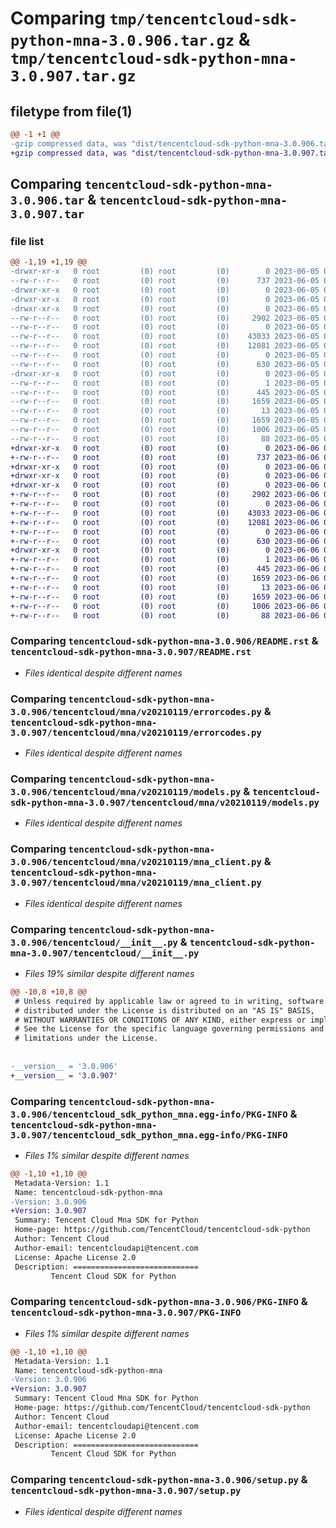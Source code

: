 # Comparing `tmp/tencentcloud-sdk-python-mna-3.0.906.tar.gz` & `tmp/tencentcloud-sdk-python-mna-3.0.907.tar.gz`

## filetype from file(1)

```diff
@@ -1 +1 @@
-gzip compressed data, was "dist/tencentcloud-sdk-python-mna-3.0.906.tar", last modified: Mon Jun  5 00:38:26 2023, max compression
+gzip compressed data, was "dist/tencentcloud-sdk-python-mna-3.0.907.tar", last modified: Tue Jun  6 02:30:41 2023, max compression
```

## Comparing `tencentcloud-sdk-python-mna-3.0.906.tar` & `tencentcloud-sdk-python-mna-3.0.907.tar`

### file list

```diff
@@ -1,19 +1,19 @@
-drwxr-xr-x   0 root         (0) root         (0)        0 2023-06-05 00:38:26.000000 tencentcloud-sdk-python-mna-3.0.906/
--rw-r--r--   0 root         (0) root         (0)      737 2023-06-05 00:38:26.000000 tencentcloud-sdk-python-mna-3.0.906/README.rst
-drwxr-xr-x   0 root         (0) root         (0)        0 2023-06-05 00:38:26.000000 tencentcloud-sdk-python-mna-3.0.906/tencentcloud/
-drwxr-xr-x   0 root         (0) root         (0)        0 2023-06-05 00:38:26.000000 tencentcloud-sdk-python-mna-3.0.906/tencentcloud/mna/
-drwxr-xr-x   0 root         (0) root         (0)        0 2023-06-05 00:38:26.000000 tencentcloud-sdk-python-mna-3.0.906/tencentcloud/mna/v20210119/
--rw-r--r--   0 root         (0) root         (0)     2902 2023-06-05 00:38:26.000000 tencentcloud-sdk-python-mna-3.0.906/tencentcloud/mna/v20210119/errorcodes.py
--rw-r--r--   0 root         (0) root         (0)        0 2023-06-05 00:38:26.000000 tencentcloud-sdk-python-mna-3.0.906/tencentcloud/mna/v20210119/__init__.py
--rw-r--r--   0 root         (0) root         (0)    43033 2023-06-05 00:38:26.000000 tencentcloud-sdk-python-mna-3.0.906/tencentcloud/mna/v20210119/models.py
--rw-r--r--   0 root         (0) root         (0)    12081 2023-06-05 00:38:26.000000 tencentcloud-sdk-python-mna-3.0.906/tencentcloud/mna/v20210119/mna_client.py
--rw-r--r--   0 root         (0) root         (0)        0 2023-06-05 00:38:26.000000 tencentcloud-sdk-python-mna-3.0.906/tencentcloud/mna/__init__.py
--rw-r--r--   0 root         (0) root         (0)      630 2023-06-05 00:38:26.000000 tencentcloud-sdk-python-mna-3.0.906/tencentcloud/__init__.py
-drwxr-xr-x   0 root         (0) root         (0)        0 2023-06-05 00:38:26.000000 tencentcloud-sdk-python-mna-3.0.906/tencentcloud_sdk_python_mna.egg-info/
--rw-r--r--   0 root         (0) root         (0)        1 2023-06-05 00:38:26.000000 tencentcloud-sdk-python-mna-3.0.906/tencentcloud_sdk_python_mna.egg-info/dependency_links.txt
--rw-r--r--   0 root         (0) root         (0)      445 2023-06-05 00:38:26.000000 tencentcloud-sdk-python-mna-3.0.906/tencentcloud_sdk_python_mna.egg-info/SOURCES.txt
--rw-r--r--   0 root         (0) root         (0)     1659 2023-06-05 00:38:26.000000 tencentcloud-sdk-python-mna-3.0.906/tencentcloud_sdk_python_mna.egg-info/PKG-INFO
--rw-r--r--   0 root         (0) root         (0)       13 2023-06-05 00:38:26.000000 tencentcloud-sdk-python-mna-3.0.906/tencentcloud_sdk_python_mna.egg-info/top_level.txt
--rw-r--r--   0 root         (0) root         (0)     1659 2023-06-05 00:38:26.000000 tencentcloud-sdk-python-mna-3.0.906/PKG-INFO
--rw-r--r--   0 root         (0) root         (0)     1006 2023-06-05 00:38:26.000000 tencentcloud-sdk-python-mna-3.0.906/setup.py
--rw-r--r--   0 root         (0) root         (0)       88 2023-06-05 00:38:26.000000 tencentcloud-sdk-python-mna-3.0.906/setup.cfg
+drwxr-xr-x   0 root         (0) root         (0)        0 2023-06-06 02:30:41.000000 tencentcloud-sdk-python-mna-3.0.907/
+-rw-r--r--   0 root         (0) root         (0)      737 2023-06-06 02:30:41.000000 tencentcloud-sdk-python-mna-3.0.907/README.rst
+drwxr-xr-x   0 root         (0) root         (0)        0 2023-06-06 02:30:41.000000 tencentcloud-sdk-python-mna-3.0.907/tencentcloud/
+drwxr-xr-x   0 root         (0) root         (0)        0 2023-06-06 02:30:41.000000 tencentcloud-sdk-python-mna-3.0.907/tencentcloud/mna/
+drwxr-xr-x   0 root         (0) root         (0)        0 2023-06-06 02:30:41.000000 tencentcloud-sdk-python-mna-3.0.907/tencentcloud/mna/v20210119/
+-rw-r--r--   0 root         (0) root         (0)     2902 2023-06-06 02:30:41.000000 tencentcloud-sdk-python-mna-3.0.907/tencentcloud/mna/v20210119/errorcodes.py
+-rw-r--r--   0 root         (0) root         (0)        0 2023-06-06 02:30:41.000000 tencentcloud-sdk-python-mna-3.0.907/tencentcloud/mna/v20210119/__init__.py
+-rw-r--r--   0 root         (0) root         (0)    43033 2023-06-06 02:30:41.000000 tencentcloud-sdk-python-mna-3.0.907/tencentcloud/mna/v20210119/models.py
+-rw-r--r--   0 root         (0) root         (0)    12081 2023-06-06 02:30:41.000000 tencentcloud-sdk-python-mna-3.0.907/tencentcloud/mna/v20210119/mna_client.py
+-rw-r--r--   0 root         (0) root         (0)        0 2023-06-06 02:30:41.000000 tencentcloud-sdk-python-mna-3.0.907/tencentcloud/mna/__init__.py
+-rw-r--r--   0 root         (0) root         (0)      630 2023-06-06 02:30:41.000000 tencentcloud-sdk-python-mna-3.0.907/tencentcloud/__init__.py
+drwxr-xr-x   0 root         (0) root         (0)        0 2023-06-06 02:30:41.000000 tencentcloud-sdk-python-mna-3.0.907/tencentcloud_sdk_python_mna.egg-info/
+-rw-r--r--   0 root         (0) root         (0)        1 2023-06-06 02:30:41.000000 tencentcloud-sdk-python-mna-3.0.907/tencentcloud_sdk_python_mna.egg-info/dependency_links.txt
+-rw-r--r--   0 root         (0) root         (0)      445 2023-06-06 02:30:41.000000 tencentcloud-sdk-python-mna-3.0.907/tencentcloud_sdk_python_mna.egg-info/SOURCES.txt
+-rw-r--r--   0 root         (0) root         (0)     1659 2023-06-06 02:30:41.000000 tencentcloud-sdk-python-mna-3.0.907/tencentcloud_sdk_python_mna.egg-info/PKG-INFO
+-rw-r--r--   0 root         (0) root         (0)       13 2023-06-06 02:30:41.000000 tencentcloud-sdk-python-mna-3.0.907/tencentcloud_sdk_python_mna.egg-info/top_level.txt
+-rw-r--r--   0 root         (0) root         (0)     1659 2023-06-06 02:30:41.000000 tencentcloud-sdk-python-mna-3.0.907/PKG-INFO
+-rw-r--r--   0 root         (0) root         (0)     1006 2023-06-06 02:30:41.000000 tencentcloud-sdk-python-mna-3.0.907/setup.py
+-rw-r--r--   0 root         (0) root         (0)       88 2023-06-06 02:30:41.000000 tencentcloud-sdk-python-mna-3.0.907/setup.cfg
```

### Comparing `tencentcloud-sdk-python-mna-3.0.906/README.rst` & `tencentcloud-sdk-python-mna-3.0.907/README.rst`

 * *Files identical despite different names*

### Comparing `tencentcloud-sdk-python-mna-3.0.906/tencentcloud/mna/v20210119/errorcodes.py` & `tencentcloud-sdk-python-mna-3.0.907/tencentcloud/mna/v20210119/errorcodes.py`

 * *Files identical despite different names*

### Comparing `tencentcloud-sdk-python-mna-3.0.906/tencentcloud/mna/v20210119/models.py` & `tencentcloud-sdk-python-mna-3.0.907/tencentcloud/mna/v20210119/models.py`

 * *Files identical despite different names*

### Comparing `tencentcloud-sdk-python-mna-3.0.906/tencentcloud/mna/v20210119/mna_client.py` & `tencentcloud-sdk-python-mna-3.0.907/tencentcloud/mna/v20210119/mna_client.py`

 * *Files identical despite different names*

### Comparing `tencentcloud-sdk-python-mna-3.0.906/tencentcloud/__init__.py` & `tencentcloud-sdk-python-mna-3.0.907/tencentcloud/__init__.py`

 * *Files 19% similar despite different names*

```diff
@@ -10,8 +10,8 @@
 # Unless required by applicable law or agreed to in writing, software
 # distributed under the License is distributed on an "AS IS" BASIS,
 # WITHOUT WARRANTIES OR CONDITIONS OF ANY KIND, either express or implied.
 # See the License for the specific language governing permissions and
 # limitations under the License.
 
 
-__version__ = '3.0.906'
+__version__ = '3.0.907'
```

### Comparing `tencentcloud-sdk-python-mna-3.0.906/tencentcloud_sdk_python_mna.egg-info/PKG-INFO` & `tencentcloud-sdk-python-mna-3.0.907/tencentcloud_sdk_python_mna.egg-info/PKG-INFO`

 * *Files 1% similar despite different names*

```diff
@@ -1,10 +1,10 @@
 Metadata-Version: 1.1
 Name: tencentcloud-sdk-python-mna
-Version: 3.0.906
+Version: 3.0.907
 Summary: Tencent Cloud Mna SDK for Python
 Home-page: https://github.com/TencentCloud/tencentcloud-sdk-python
 Author: Tencent Cloud
 Author-email: tencentcloudapi@tencent.com
 License: Apache License 2.0
 Description: ============================
         Tencent Cloud SDK for Python
```

### Comparing `tencentcloud-sdk-python-mna-3.0.906/PKG-INFO` & `tencentcloud-sdk-python-mna-3.0.907/PKG-INFO`

 * *Files 1% similar despite different names*

```diff
@@ -1,10 +1,10 @@
 Metadata-Version: 1.1
 Name: tencentcloud-sdk-python-mna
-Version: 3.0.906
+Version: 3.0.907
 Summary: Tencent Cloud Mna SDK for Python
 Home-page: https://github.com/TencentCloud/tencentcloud-sdk-python
 Author: Tencent Cloud
 Author-email: tencentcloudapi@tencent.com
 License: Apache License 2.0
 Description: ============================
         Tencent Cloud SDK for Python
```

### Comparing `tencentcloud-sdk-python-mna-3.0.906/setup.py` & `tencentcloud-sdk-python-mna-3.0.907/setup.py`

 * *Files identical despite different names*

